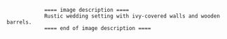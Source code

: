 
                ==== image description ====
                Rustic wedding setting with ivy-covered walls and wooden barrels.
                ==== end of image description ====
                